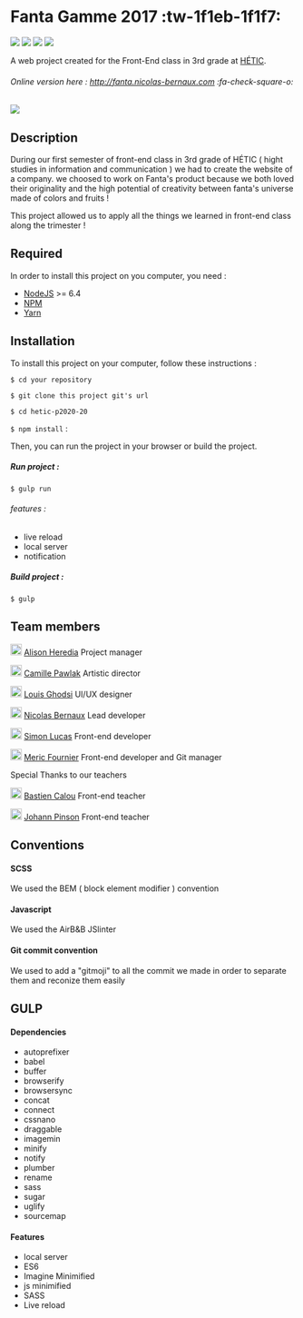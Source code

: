 # Fanta Gamme 2017 :tw-1f1eb-1f1f7:


![](https://camo.githubusercontent.com/60dcf2177b53824e7912a6adfb3ff5e318d14ae4/68747470733a2f2f6261646765732e66726170736f66742e636f6d2f6f732f76312f6f70656e2d736f757263652e706e673f763d313033) ![](https://camo.githubusercontent.com/3b6539ac63635dcdd5579173803e560aadb0c094/68747470733a2f2f6261646765732e66726170736f66742e636f6d2f6f732f6d69742f6d69742e706e673f763d313033) ![](https://camo.githubusercontent.com/a47a8f66fe9b2e73f4e364ac938060c825dc66fb/68747470733a2f2f73656d6170686f72656170702e636f6d2f6170692f76312f70726f6a656374732f64346363613530362d393962652d343464322d623139652d3137366633366563386366312f3132383530352f62616467652e737667) ![](https://camo.githubusercontent.com/123776cca313b65f8d7acef63c681c86012d7fc6/68747470733a2f2f64617669642d646d2e6f72672f626f656e6e656d616e6e2f6261646765732e737667) 

A web project created for the Front-End class in 3rd grade at [HÉTIC](http://www.hetic.net/ "HÉTIC").



###### Online version here : http://fanta.nicolas-bernaux.com :fa-check-square-o:



![](http://www.promotional-gifts.com/wp-content/uploads/2017/03/fanta-twisted-bottle-title.jpg)

##  Description

During our first semester of front-end class in 3rd grade of HÉTIC ( hight studies in information and communication ) we had to create the website of a company. we choosed to work on Fanta's product because we both loved their originality and the high potential of creativity between fanta's universe made of colors and fruits ! 

This project allowed us to apply all the things we learned in front-end class along the trimester ! 


##  Required


In order to install this project on you computer, you need : 
- [NodeJS](https://nodejs.org/en/ "NodeJS") >= 6.4  
- [NPM](https://www.npmjs.com/ "NPM")
- [Yarn ](https://yarnpkg.com/lang/en/ "Yarn ")

##   Installation

To install this project on your computer,  follow these instructions : 

`$ cd your repository`

`$ git clone this project git's url`

`$ cd hetic-p2020-20`

`$ npm install` :

Then, you can run the project in your browser or build the project.

#####  Run project : 
`$ gulp run`

###### features :
- live reload
- local server
- notification

#####  Build project : 
`$ gulp`




##   Team members 

<img src="http://twemoji.maxcdn.com/36x36/1f46e.png" width="20" height="20">  [Alison Heredia](http://github.com/cerise24) Project manager

<img src="http://twemoji.maxcdn.com/36x36/1f3a8.png" width="20" height="20">  [Camille Pawlak](http://github.com/PawlakCamille) Artistic director

<img src="http://twemoji.maxcdn.com/36x36/1f3a8.png" width="20" height="20"> [Louis Ghodsi]() UI/UX designer

<img src="http://twemoji.maxcdn.com/36x36/1f4bb.png" width="20" height="20">  [Nicolas Bernaux]() Lead developer

<img src="http://twemoji.maxcdn.com/36x36/1f4bb.png" width="20" height="20">   [Simon Lucas](http://github.com/Reelwens) Front-end developer 

<img src="http://twemoji.maxcdn.com/36x36/1f4bb.png" width="20" height="20">  [Meric Fournier](http://github.com/MericFournier) Front-end developer and Git manager


Special Thanks to our teachers 

<img src="http://twemoji.maxcdn.com/36x36/1f451.png" width="20" height="20"> [Bastien Calou](https://github.com/bcalou) Front-end teacher

<img src="http://twemoji.maxcdn.com/36x36/1f451.png" width="20" height="20"> [Johann Pinson](https://github.com/johannpinson) Front-end teacher

##  Conventions

#### SCSS

We used the BEM ( block element modifier ) convention

#### Javascript

We used the AirB&B JSlinter 

#### Git commit convention

We used to add a "gitmoji" to all the commit we made in order to separate them and reconize them easily 

##   GULP

#### Dependencies

- autoprefixer
- babel
- buffer
- browserify
- browsersync
- concat
- connect
- cssnano
- draggable
- imagemin
- minify
- notify
- plumber
- rename
- sass
- sugar
- uglify
- sourcemap

#### Features

- local server
- ES6
- Imagine Minimified
- js minimified
- SASS
- Live reload



